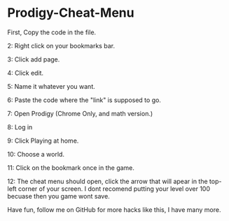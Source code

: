 # Prodigy-Cheat-Menu
First, Copy the code in the file.

2: Right click on your bookmarks bar. 

3: Click add page.

4: Click edit.

5: Name it whatever you want.

6: Paste the code where the "link" is supposed to go.

7: Open Prodigy (Chrome Only, and math version.)

8: Log in

9: Click Playing at home.

10: Choose a world.

11: Click on the bookmark once in the game.

12: The cheat menu should open, click the arrow that will apear in the top-left corner of your screen. I dont recomend putting your level over 100 becuase then you game wont save. 

Have fun, follow me on GitHub for more hacks like this, I have many more.
